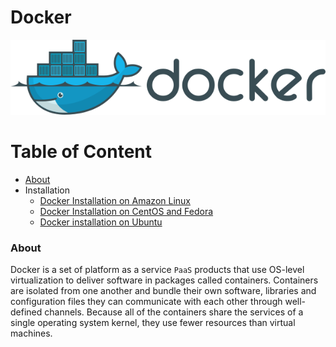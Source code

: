 # Docker

![Docker Engine](img/Docker_logo.png)

Table of Content
================
<!--ts-->
* [About](#about)
* Installation
  * [Docker Installation on Amazon Linux](installation/install_docker_on_Amazon_linux.md)
  * [Docker Installation on CentOS and Fedora](installation/install_docker_on_centos_fedora)
  * [Docker installation on Ubuntu](installation/install_docker_on_ubuntu.md)

<!--te-->
<a name="about"></a>

### About

Docker is a set of platform as a service `PaaS` products that use OS-level virtualization to deliver software in packages called containers. Containers are isolated from one another and bundle their own software, libraries and configuration files they can communicate with each other through well-defined channels. Because all of the containers share the services of a single operating system kernel, they use fewer resources than virtual machines.
